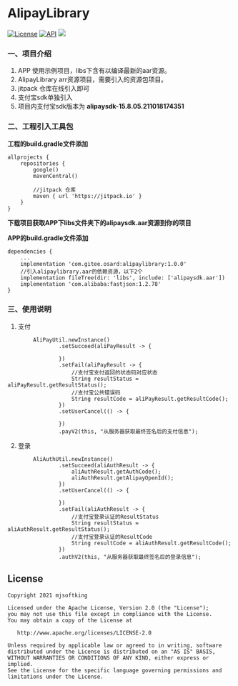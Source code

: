 # AlipayLibrary

[![License](https://img.shields.io/badge/License%20-Apache%202-337ab7.svg)](https://www.apache.org/licenses/LICENSE-2.0)
[![API](https://img.shields.io/badge/API-16%2B-brightgreen.svg?style=flat)](https://android-arsenal.com/api?level=16)
[![](https://jitpack.io/v/com.gitee.osard/alipaylibrary.svg)](https://jitpack.io/#com.gitee.osard/alipaylibrary)

### 一、项目介绍
1. APP 使用示例项目，libs下含有以编译最新的aar资源。
2. AlipayLibrary arr资源项目，需要引入的资源包项目。
3. jitpack 仓库在线引入即可
4. 支付宝sdk单独引入
5. 项目内支付宝sdk版本为 **alipaysdk-15.8.05.211018174351**

### 二、工程引入工具包
**工程的build.gradle文件添加**

```
allprojects {
    repositories {
        google()
        mavenCentral()

        //jitpack 仓库
        maven { url 'https://jitpack.io' }
    }
}
```
**下载项目获取APP下libs文件夹下的alipaysdk.aar资源到你的项目**

**APP的build.gradle文件添加**
```
dependencies {
    ...
    implementation 'com.gitee.osard:alipaylibrary:1.0.0'
    //引入alipaylibrary.aar的依赖资源，以下2个
    implementation fileTree(dir: 'libs', include: ['alipaysdk.aar'])
    implementation 'com.alibaba:fastjson:1.2.78'
}
```

### 三、使用说明

1.  支付
```
        AliPayUtil.newInstance()
                .setSucceed(aliPayResult -> {

                })
                .setFail(aliPayResult -> {
                    //支付宝支付返回的状态码对应状态
                    String resultStatus = aliPayResult.getResultStatus();
                    //支付宝公共错误码
                    String resultCode = aliPayResult.getResultCode();
                })
                .setUserCancel(() -> {

                })
                .payV2(this, "从服务器获取最终签名后的支付信息");
```
2.  登录
```
        AliAuthUtil.newInstance()
                .setSucceed(aliAuthResult -> {
                    aliAuthResult.getAuthCode();
                    aliAuthResult.getAlipayOpenId();
                })
                .setUserCancel(() -> {

                })
                .setFail(aliAuthResult -> {
                    //支付宝登录认证的ResultStatus
                    String resultStatus = aliAuthResult.getResultStatus();
                    //支付宝登录认证的ResultCode
                    String resultCode = aliAuthResult.getResultCode();
                })
                .authV2(this, "从服务器获取最终签名后的登录信息");
```


License
-------

    Copyright 2021 mjsoftking

    Licensed under the Apache License, Version 2.0 (the "License");
    you may not use this file except in compliance with the License.
    You may obtain a copy of the License at

       http://www.apache.org/licenses/LICENSE-2.0

    Unless required by applicable law or agreed to in writing, software
    distributed under the License is distributed on an "AS IS" BASIS,
    WITHOUT WARRANTIES OR CONDITIONS OF ANY KIND, either express or implied.
    See the License for the specific language governing permissions and
    limitations under the License.

